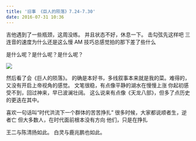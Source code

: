 ```yaml
---
title: '旧事 《巨人的陨落》7.24-7.30'
date: 2016-07-31 10:36
---
```


吉他遇到了一些瓶颈，这周没练。
并且状态不好，休息一下。
击勾弦先这样吧
三连音的速度为什么还是这么慢
AM 技巧总感觉拍的那下差了些什么

是什么呢？是什么呢？是什么呢？

![](/assets/blogImg/diary-4.jpg)

然后看了会《巨人的陨落》。
的确是本好书，多线叙事本来就是我的菜。难得的，又没有开启上帝视角的感觉。
文笔很稳，有点像平静的湖水在慢慢上涨
你起初感受不到，回过神来，早已波澜壮阔。
这么说来有点像《天龙八部》，但多了点历史的更迭在其中。

喜欢一句话叫“时代洪流下一个群体的苦苦挣扎”
很多时候，大家都说顺者生，逆者亡
但大多数人，在时代面前根本没有方向
他们，只是在挣扎

王二与陈清扬如此。
白灵与鹿兆鹏也如此。
